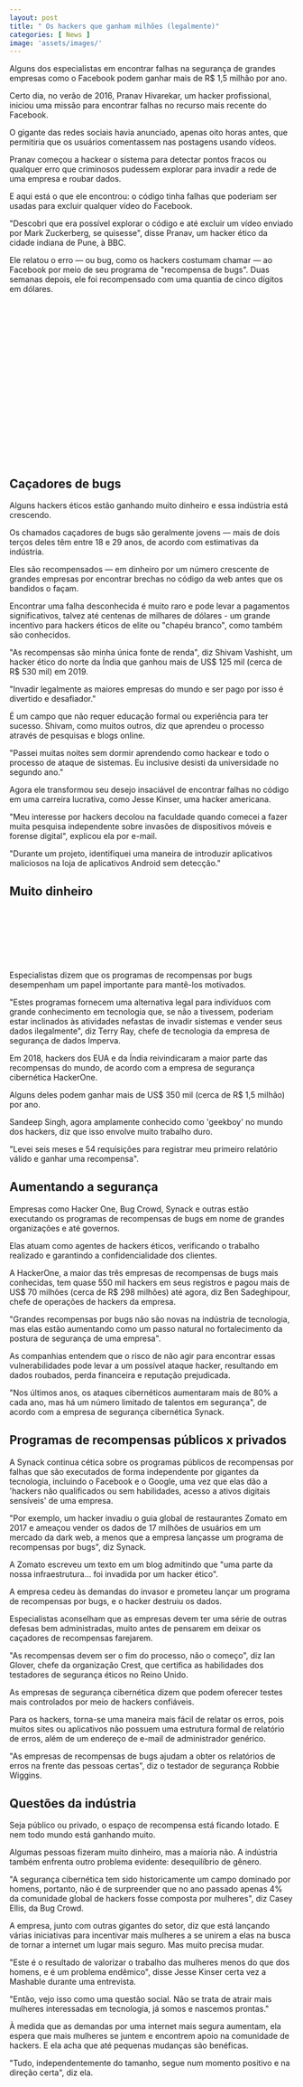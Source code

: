 ```yaml
---
layout: post
title: " Os hackers que ganham milhões (legalmente)"
categories: [ News ]
image: 'assets/images/'
---
```


Alguns dos especialistas em encontrar falhas na segurança de grandes empresas como o Facebook podem ganhar mais de R$ 1,5 milhão por ano.

Certo dia, no verão de 2016, Pranav Hivarekar, um hacker profissional, iniciou uma missão para encontrar falhas no recurso mais recente do Facebook.

O gigante das redes sociais havia anunciado, apenas oito horas antes, que permitiria que os usuários comentassem nas postagens usando vídeos.

Pranav começou a hackear o sistema para detectar pontos fracos ou qualquer erro que criminosos pudessem explorar para invadir a rede de uma empresa e roubar dados.

E aqui está o que ele encontrou: o código tinha falhas que poderiam ser usadas para excluir qualquer vídeo do Facebook.

"Descobri que era possível explorar o código e até excluir um vídeo enviado por Mark Zuckerberg, se quisesse", disse Pranav, um hacker ético da cidade indiana de Pune, à BBC.

Ele relatou o erro — ou bug, como os hackers costumam chamar — ao Facebook por meio de seu programa de "recompensa de bugs". Duas semanas depois, ele foi recompensado com uma quantia de cinco dígitos em dólares.

<!-- QUADRADO -->
<script async src="//pagead2.googlesyndication.com/pagead/js/adsbygoogle.js"></script>
<ins class="adsbygoogle"
style="display:inline-block;width:336px;height:280px"
data-ad-client="ca-pub-2838251107855362"
data-ad-slot="5351066970"></ins>
<script>
(adsbygoogle = window.adsbygoogle || []).push({});
</script>

## Caçadores de bugs

Alguns hackers éticos estão ganhando muito dinheiro e essa indústria está crescendo.

Os chamados caçadores de bugs são geralmente jovens — mais de dois terços deles têm entre 18 e 29 anos, de acordo com estimativas da indústria.

Eles são recompensados — em dinheiro por um número crescente de grandes empresas por encontrar brechas no código da web antes que os bandidos o façam.

Encontrar uma falha desconhecida é muito raro e pode levar a pagamentos significativos, talvez até centenas de milhares de dólares - um grande incentivo para hackers éticos de elite ou "chapéu branco", como também são conhecidos.

"As recompensas são minha única fonte de renda", diz Shivam Vashisht, um hacker ético do norte da Índia que ganhou mais de US$ 125 mil (cerca de R$ 530 mil) em 2019.

"Invadir legalmente as maiores empresas do mundo e ser pago por isso é divertido e desafiador."

É um campo que não requer educação formal ou experiência para ter sucesso. Shivam, como muitos outros, diz que aprendeu o processo através de pesquisas e blogs online.

"Passei muitas noites sem dormir aprendendo como hackear e todo o processo de ataque de sistemas. Eu inclusive desisti da universidade no segundo ano."

Agora ele transformou seu desejo insaciável de encontrar falhas no código em uma carreira lucrativa, como Jesse Kinser, uma hacker americana.

"Meu interesse por hackers decolou na faculdade quando comecei a fazer muita pesquisa independente sobre invasões de dispositivos móveis e forense digital", explicou ela por e-mail.

"Durante um projeto, identifiquei uma maneira de introduzir aplicativos maliciosos na loja de aplicativos Android sem detecção."

## Muito dinheiro

<!-- MINI ANÚNCIO -->
<script async src="//pagead2.googlesyndication.com/pagead/js/adsbygoogle.js"></script>
<!-- Games Root -->
<ins class="adsbygoogle"
style="display:inline-block;width:730px;height:95px"
data-ad-client="ca-pub-2838251107855362"
data-ad-slot="5351066970"></ins>
<script>
(adsbygoogle = window.adsbygoogle || []).push({});
</script>


Especialistas dizem que os programas de recompensas por bugs desempenham um papel importante para mantê-los motivados.

"Estes programas fornecem uma alternativa legal para indivíduos com grande conhecimento em tecnologia que, se não a tivessem, poderiam estar inclinados às atividades nefastas de invadir sistemas e vender seus dados ilegalmente", diz Terry Ray, chefe de tecnologia da empresa de segurança de dados Imperva.

Em 2018, hackers dos EUA e da Índia reivindicaram a maior parte das recompensas do mundo, de acordo com a empresa de segurança cibernética HackerOne.

Alguns deles podem ganhar mais de US$ 350 mil (cerca de R$ 1,5 milhão) por ano.

Sandeep Singh, agora amplamente conhecido como 'geekboy' no mundo dos hackers, diz que isso envolve muito trabalho duro.

"Levei seis meses e 54 requisições para registrar meu primeiro relatório válido e ganhar uma recompensa".

## Aumentando a segurança

Empresas como Hacker One, Bug Crowd, Synack e outras estão executando os programas de recompensas de bugs em nome de grandes organizações e até governos.

Elas atuam como agentes de hackers éticos, verificando o trabalho realizado e garantindo a confidencialidade dos clientes.

A HackerOne, a maior das três empresas de recompensas de bugs mais conhecidas, tem quase 550 mil hackers em seus registros e pagou mais de US$ 70 milhões (cerca de R$ 298 milhões) até agora, diz Ben Sadeghipour, chefe de operações de hackers da empresa.

<!-- RETANGULO LARGO 2 -->
<script async src="//pagead2.googlesyndication.com/pagead/js/adsbygoogle.js"></script>
<ins class="adsbygoogle"
style="display:block; text-align:center;"
data-ad-layout="in-article"
data-ad-format="fluid"
data-ad-client="ca-pub-2838251107855362"
data-ad-slot="8549252987"></ins>
<script>
(adsbygoogle = window.adsbygoogle || []).push({});
</script>

"Grandes recompensas por bugs não são novas na indústria de tecnologia, mas elas estão aumentando como um passo natural no fortalecimento da postura de segurança de uma empresa".

As companhias entendem que o risco de não agir para encontrar essas vulnerabilidades pode levar a um possível ataque hacker, resultando em dados roubados, perda financeira e reputação prejudicada.

"Nos últimos anos, os ataques cibernéticos aumentaram mais de 80% a cada ano, mas há um número limitado de talentos em segurança", de acordo com a empresa de segurança cibernética Synack.

## Programas de recompensas públicos x privados

A Synack continua cética sobre os programas públicos de recompensas por falhas que são executados de forma independente por gigantes da tecnologia, incluindo o Facebook e o Google, uma vez que elas dão a 'hackers não qualificados ou sem habilidades, acesso a ativos digitais sensíveis' de uma empresa.

"Por exemplo, um hacker invadiu o guia global de restaurantes Zomato em 2017 e ameaçou vender os dados de 17 milhões de usuários em um mercado da dark web, a menos que a empresa lançasse um programa de recompensas por bugs", diz Synack.

A Zomato escreveu um texto em um blog admitindo que "uma parte da nossa infraestrutura... foi invadida por um hacker ético".

A empresa cedeu às demandas do invasor e prometeu lançar um programa de recompensas por bugs, e o hacker destruiu os dados.

Especialistas aconselham que as empresas devem ter uma série de outras defesas bem administradas, muito antes de pensarem em deixar os caçadores de recompensas farejarem.

"As recompensas devem ser o fim do processo, não o começo", diz Ian Glover, chefe da organização Crest, que certifica as habilidades dos testadores de segurança éticos no Reino Unido.

As empresas de segurança cibernética dizem que podem oferecer testes mais controlados por meio de hackers confiáveis.

<!-- RETANGULO LARGO -->
<script async src="https://pagead2.googlesyndication.com/pagead/js/adsbygoogle.js"></script>
<!-- Informat -->
<ins class="adsbygoogle"
style="display:block"
data-ad-client="ca-pub-2838251107855362"
data-ad-slot="2327980059"
data-ad-format="auto"
data-full-width-responsive="true"></ins>
<script>
(adsbygoogle = window.adsbygoogle || []).push({});
</script>

Para os hackers, torna-se uma maneira mais fácil de relatar os erros, pois muitos sites ou aplicativos não possuem uma estrutura formal de relatório de erros, além de um endereço de e-mail de administrador genérico.

"As empresas de recompensas de bugs ajudam a obter os relatórios de erros na frente das pessoas certas", diz o testador de segurança Robbie Wiggins.

## Questões da indústria

Seja público ou privado, o espaço de recompensa está ficando lotado. E nem todo mundo está ganhando muito.

Algumas pessoas fizeram muito dinheiro, mas a maioria não. A indústria também enfrenta outro problema evidente: desequilíbrio de gênero.

"A segurança cibernética tem sido historicamente um campo dominado por homens, portanto, não é de surpreender que no ano passado apenas 4% da comunidade global de hackers fosse composta por mulheres", diz Casey Ellis, da Bug Crowd.

A empresa, junto com outras gigantes do setor, diz que está lançando várias iniciativas para incentivar mais mulheres a se unirem a elas na busca de tornar a internet um lugar mais seguro. Mas muito precisa mudar.

"Este é o resultado de valorizar o trabalho das mulheres menos do que dos homens, e é um problema endêmico", disse Jesse Kinser certa vez a Mashable durante uma entrevista.

"Então, vejo isso como uma questão social. Não se trata de atrair mais mulheres interessadas em tecnologia, já somos e nascemos prontas."

À medida que as demandas por uma internet mais segura aumentam, ela espera que mais mulheres se juntem e encontrem apoio na comunidade de hackers. E ela acha que até pequenas mudanças são benéficas.

"Tudo, independentemente do tamanho, segue num momento positivo e na direção certa", diz ela.

<!-- QUADRADO -->
<script async src="//pagead2.googlesyndication.com/pagead/js/adsbygoogle.js"></script>
<ins class="adsbygoogle"
style="display:inline-block;width:336px;height:280px"
data-ad-client="ca-pub-2838251107855362"
data-ad-slot="5351066970"></ins>
<script>
(adsbygoogle = window.adsbygoogle || []).push({});
</script>

Via: Via: UOL
